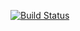 [![Build Status](https://travis-ci.org/halpan2001/sequelize-class-master.svg?branch=master)](https://travis-ci.org/halpan2001/sequelize-class-master)
